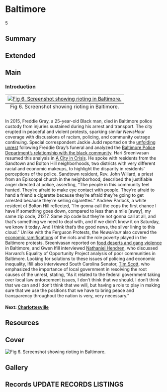 # Baltimore

5

## Summary

## Extended

## Main

### Introduction

<table class="exhibit-image half-image">
<caption align="bottom" class="exhibit-caption">Fig 6. Screenshot showing rioting in Baltimore.</caption>
<tr><td><a href="" target="_blank"><img src="https://s3.amazonaws.com/americanarchive.org/exhibits/Baltimore-rioting.png" class="big-image" alt="Fig 6. Screenshot showing rioting in Baltimore."/></a></td></tr>
</table>

In 2015, Freddie Gray, a 25-year-old Black man, died in Baltimore police custody from injuries sustained during his arrest and transport. The city erupted in peaceful and violent protests, sparking similar *NewsHour* coverage with discussions of racism, policing, and community outrage continuing. Special correspondent Jackie Judd reported on the [unfolding unrest](https://americanarchive.org/catalog/cpb-aacip-525-2r3nv9b56b?start=1113.09&end=1629.53) following Freddie Gray’s funeral and analyzed the [Baltimore Police Department’s relationship with the black community](https://americanarchive.org/catalog/cpb-aacip-525-jd4pk0846c?start=2085.79&end=2537.05). Hari Sreenivasan resumed this analysis in [A City in Crisis](https://americanarchive.org/catalog/cpb-aacip-525-qr4nk3787w?start=651.81&end=1358.77). He spoke with residents from the Sandtown and Bolton Hill neighborhoods, two districts with very different racial and economic makeups, to highlight the disparity in residents’ perceptions of the police. Sandtown resident, Rev. John Willard, a priest from an Episcopal church in the neighborhood, described the justifiable anger directed at police, asserting, “The people in this community feel hunted. They’re afraid to make eye contact with people. They’re afraid to hand a friend a cigarette because they’re afraid they’re going to get arrested because they’re selling cigarettes.” Andrew Parlock, a white resident of Bolton Hill reflected, “I’m gonna call the cops the first chance I have if something goes down, compared to less than a mile [away], my same zip code, 21217. Same zip code but they’re not gonna call at all, and that’s something we need to deal with, and if we didn’t know it on Saturday, we know it today. And I think that’s the good news, the silver lining to this cloud.” Unlike with the Ferguson Protests, the *NewsHour* also covered the [economic ramifications](https://americanarchive.org/catalog/cpb-aacip-525-qz22b8wk8z?start=1900.28&end=2421.73) of the riots and the role poverty played in the Baltimore protests. Sreenivasan reported on [food deserts and gang violence](https://americanarchive.org/catalog/cpb-aacip-525-qn5z60d56k?start=1403.9&end=1694.71) in Baltimore, and Gwen Ifill interviewed [Nathaniel Hendren](https://americanarchive.org/catalog/cpb-aacip-525-sj19k4727d?start=1550.86&end=1943.93), who discussed Harvard’s Equality of Opportunity Project analysis of poor communities in Baltimore. Looking for solutions to these issues of policing and economic inequality, Ifill also interviewed South Carolina Senator, [Tim Scott](https://americanarchive.org/catalog/cpb-aacip-525-jd4pk0846c?start=1634.54&end=2080.78), who emphasized the importance of local government in resolving the root causes of the unrest, stating, “As it related to the federal government taking over local law enforcement issues, I don’t think that we should. I don’t think that we can and I don’t think that we will, but having a role to play in making sure that we use the positions that we have to bring peace and transparency throughout the nation is very, very necessary.” 

#### Next: [Charlottesville](/exhibits/after-the-fire/6-charlottesville)

## Resources

## Cover
  <img title="Cover Image" alt="Fig 6. Screenshot showing rioting in Baltimore." src="https://s3.amazonaws.com/americanarchive.org/exhibits/Baltimore-rioting.png">

## Gallery

## Records UPDATE RECORDS LISTINGS
